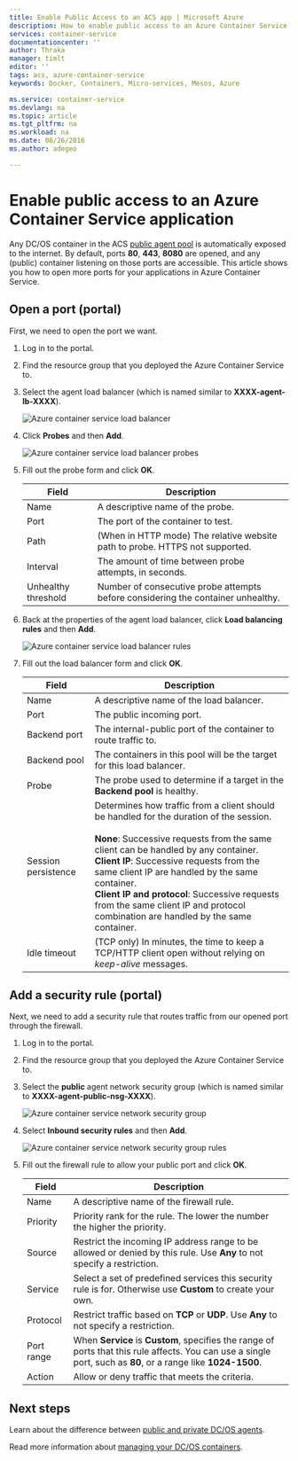```yaml
---
title: Enable Public Access to an ACS app | Microsoft Azure
description: How to enable public access to an Azure Container Service.
services: container-service
documentationcenter: ''
author: Thraka
manager: timlt
editor: ''
tags: acs, azure-container-service
keywords: Docker, Containers, Micro-services, Mesos, Azure

ms.service: container-service
ms.devlang: na
ms.topic: article
ms.tgt_pltfrm: na
ms.workload: na
ms.date: 08/26/2016
ms.author: adegeo

---
```

# Enable public access to an Azure Container Service application
Any DC/OS container in the ACS [public agent pool](container-service-mesos-marathon-ui.md#deploy-a-docker-formatted-container) is automatically exposed to the internet. By default, ports **80**, **443**, **8080** are opened, and any (public) container listening on those ports are accessible. This article shows you how to open more ports for your applications in Azure Container Service.

## Open a port (portal)
First, we need to open the port we want.

1. Log in to the portal.
2. Find the resource group that you deployed the Azure Container Service to.
3. Select the agent load balancer (which is named similar to **XXXX-agent-lb-XXXX**).
   
    ![Azure container service load balancer](media/container-service-dcos-agents/agent-load-balancer.png)
4. Click **Probes** and then **Add**.
   
    ![Azure container service load balancer probes](media/container-service-dcos-agents/add-probe.png)
5. Fill out the probe form and click **OK**.
   
   | Field | Description |
   | --- | --- |
   | Name |A descriptive name of the probe. |
   | Port |The port of the container to test. |
   | Path |(When in HTTP mode) The relative website path to probe. HTTPS not supported. |
   | Interval |The amount of time between probe attempts, in seconds. |
   | Unhealthy threshold |Number of consecutive probe attempts before considering the container unhealthy. |
6. Back at the properties of the agent load balancer, click **Load balancing rules** and then **Add**.
   
    ![Azure container service load balancer rules](media/container-service-dcos-agents/add-balancer-rule.png)
7. Fill out the load balancer form and click **OK**.
   
   | Field | Description |
   | --- | --- |
   | Name |A descriptive name of the load balancer. |
   | Port |The public incoming port. |
   | Backend port |The internal-public port of the container to route traffic to. |
   | Backend pool |The containers in this pool will be the target for this load balancer. |
   | Probe |The probe used to determine if a target in the **Backend pool** is healthy. |
   | Session persistence |Determines how traffic from a client should be handled for the duration of the session.<br><br>**None**: Successive requests from the same client can be handled by any container.<br>**Client IP**: Successive requests from the same client IP are handled by the same container.<br>**Client IP and protocol**: Successive requests from the same client IP and protocol combination are handled by the same container. |
   | Idle timeout |(TCP only) In minutes, the time to keep a TCP/HTTP client open without relying on *keep-alive* messages. |

## Add a security rule (portal)
Next, we need to add a security rule that routes traffic from our opened port through the firewall.

1. Log in to the portal.
2. Find the resource group that you deployed the Azure Container Service to.
3. Select the **public** agent network security group (which is named similar to **XXXX-agent-public-nsg-XXXX**).
   
    ![Azure container service network security group](media/container-service-dcos-agents/agent-nsg.png)
4. Select **Inbound security rules** and then **Add**.
   
    ![Azure container service network security group rules](media/container-service-dcos-agents/add-firewall-rule.png)
5. Fill out the firewall rule to allow your public port and click **OK**.
   
   | Field | Description |
   | --- | --- |
   | Name |A descriptive name of the firewall rule. |
   | Priority |Priority rank for the rule. The lower the number the higher the priority. |
   | Source |Restrict the incoming IP address range to be allowed or denied by this rule. Use **Any** to not specify a restriction. |
   | Service |Select a set of predefined services this security rule is for. Otherwise use **Custom** to create your own. |
   | Protocol |Restrict traffic based on **TCP** or **UDP**. Use **Any** to not specify a restriction. |
   | Port range |When **Service** is **Custom**, specifies the range of ports that this rule affects. You can use a single port, such as **80**, or a range like **1024-1500**. |
   | Action |Allow or deny traffic that meets the criteria. |

## Next steps
Learn about the difference between [public and private DC/OS agents](container-service-dcos-agents.md).

Read more information about [managing your DC/OS containers](container-service-mesos-marathon-ui.md).

